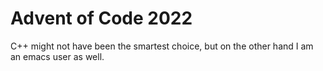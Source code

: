 # Advent of Code 2022

C++ might not have been the smartest choice, but on the other hand I am an emacs user as well.
